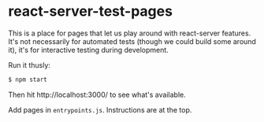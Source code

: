 # react-server-test-pages

This is a place for pages that let us play around with react-server features.
It's not necessarily for automated tests (though we could build some around
it), it's for interactive testing during development.

Run it thusly:

```bash
$ npm start
```

Then hit http://localhost:3000/ to see what's available.

Add pages in `entrypoints.js`.  Instructions are at the top.
